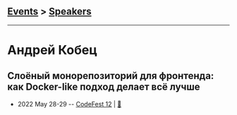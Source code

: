 ## [Events](../README.md) > [Speakers](../speakers.md)
---

# Андрей Кобец

## Слоёный монорепозиторий для фронтенда: как Docker-like подход делает всё лучше
- 2022 May 28-29 -- [CodeFest 12](https://youtu.be/tpoZP---L7k)  | [:notebook:](https://disk.yandex.ru/i/_E19EMpeF7-K_A)  
